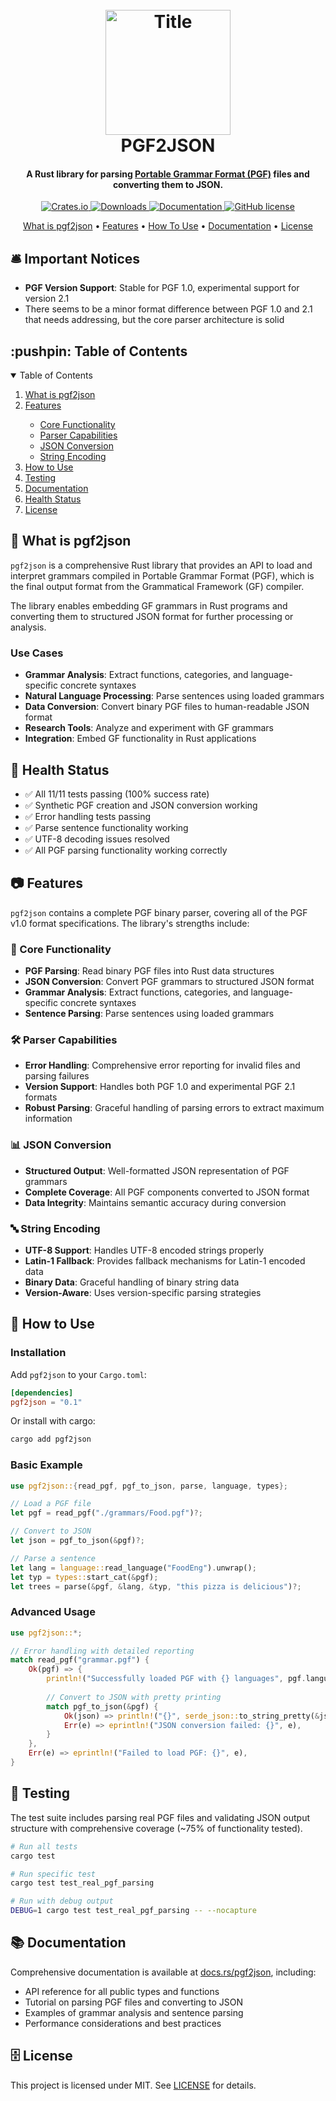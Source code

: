 <h1 align="center">
  <br>
  <a href="https://www.cryptopatrick.com/projects/pgf2json">
    <img 
      src="https://github.com/cryptopatrick/factory/blob/master/img/100days/pgf2json.png" 
      alt="Title" 
      width="200"
    />
  </a>
  <br>
  PGF2JSON
  <br>
</h1>

<h4 align="center">
  A Rust library for parsing <a href="https://www.grammaticalframework.org/" target="_blank">Portable Grammar Format (PGF)</a> files and converting them to JSON.
</h4>

<p align="center">
  <a href="https://crates.io/crates/pgf2json" target="_blank">
    <img src="https://img.shields.io/crates/v/pgf2json" alt="Crates.io"/>
  </a>
  <a href="https://crates.io/crates/pgf2json" target="_blank">
    <img src="https://img.shields.io/crates/d/pgf2json" alt="Downloads"/>
  </a>
  <a href="https://docs.rs/pgf2json" target="_blank">
    <img src="https://docs.rs/pgf2json/badge.svg" alt="Documentation"/>
  </a>
  <a href="LICENSE" target="_blank">
    <img src="https://img.shields.io/github/license/sulu/sulu.svg" alt="GitHub license"/>
  </a>
</p>

<p align="center">
  <a href="#what-is-pgf2json">What is pgf2json</a> •
  <a href="#features">Features</a> •
  <a href="#how-to-use">How To Use</a> •
  <a href="#documentation">Documentation</a> •
  <a href="#license">License</a>
</p>

## 🛎 Important Notices
* **PGF Version Support**: Stable for PGF 1.0, experimental support for version 2.1
* There seems to be a minor format difference between PGF 1.0 and 2.1 that needs addressing, but the core parser architecture is solid

<!-- TABLE OF CONTENTS -->
<h2 id="table-of-contents"> :pushpin: Table of Contents</h2>

<details open="open">
  <summary>Table of Contents</summary>
  <ol>
    <li><a href="#what-is-pgf2json">What is pgf2json</a></li>
    <li><a href="#features">Features</a></li>
      <ul>
        <li><a href="#core-functionality">Core Functionality</a></li>
        <li><a href="#parser-capabilities">Parser Capabilities</a></li>
        <li><a href="#json-conversion">JSON Conversion</a></li>
        <li><a href="#string-encoding">String Encoding</a></li>
      </ul>
    <li><a href="#how-to-use">How to Use</a></li>
    <li><a href="#testing">Testing</a></li>
    <li><a href="#documentation">Documentation</a></li>
    <li><a href="#health-status">Health Status</a></li>
    <li><a href="#license">License</a></li>
  </ol>
</details>

## 🤔 What is pgf2json

`pgf2json` is a comprehensive Rust library that provides an API to load and interpret grammars compiled in Portable Grammar Format (PGF), which is the final output format from the Grammatical Framework (GF) compiler. 

The library enables embedding GF grammars in Rust programs and converting them to structured JSON format for further processing or analysis.

### Use Cases

- **Grammar Analysis**: Extract functions, categories, and language-specific concrete syntaxes
- **Natural Language Processing**: Parse sentences using loaded grammars  
- **Data Conversion**: Convert binary PGF files to human-readable JSON format
- **Research Tools**: Analyze and experiment with GF grammars
- **Integration**: Embed GF functionality in Rust applications

## 🔋 Health Status
- ✅ All 11/11 tests passing (100% success rate)
- ✅ Synthetic PGF creation and JSON conversion working
- ✅ Error handling tests passing
- ✅ Parse sentence functionality working
- ✅ UTF-8 decoding issues resolved
- ✅ All PGF parsing functionality working correctly

## 📷 Features

`pgf2json` contains a complete PGF binary parser, covering all of the PGF v1.0 format specifications. The library's strengths include:

### 🔧 Core Functionality
- **PGF Parsing**: Read binary PGF files into Rust data structures
- **JSON Conversion**: Convert PGF grammars to structured JSON format
- **Grammar Analysis**: Extract functions, categories, and language-specific concrete syntaxes
- **Sentence Parsing**: Parse sentences using loaded grammars

### 🛠 Parser Capabilities
- **Error Handling**: Comprehensive error reporting for invalid files and parsing failures
- **Version Support**: Handles both PGF 1.0 and experimental PGF 2.1 formats
- **Robust Parsing**: Graceful handling of parsing errors to extract maximum information

### 📊 JSON Conversion
- **Structured Output**: Well-formatted JSON representation of PGF grammars
- **Complete Coverage**: All PGF components converted to JSON format
- **Data Integrity**: Maintains semantic accuracy during conversion

### 🔤 String Encoding
- **UTF-8 Support**: Handles UTF-8 encoded strings properly
- **Latin-1 Fallback**: Provides fallback mechanisms for Latin-1 encoded data
- **Binary Data**: Graceful handling of binary string data
- **Version-Aware**: Uses version-specific parsing strategies

## 🚙 How to Use

### Installation

Add `pgf2json` to your `Cargo.toml`:

```toml
[dependencies]
pgf2json = "0.1"
```

Or install with cargo:

```bash
cargo add pgf2json
```

### Basic Example

```rust
use pgf2json::{read_pgf, pgf_to_json, parse, language, types};

// Load a PGF file
let pgf = read_pgf("./grammars/Food.pgf")?;

// Convert to JSON
let json = pgf_to_json(&pgf)?;

// Parse a sentence
let lang = language::read_language("FoodEng").unwrap();
let typ = types::start_cat(&pgf);
let trees = parse(&pgf, &lang, &typ, "this pizza is delicious")?;
```

### Advanced Usage

```rust
use pgf2json::*;

// Error handling with detailed reporting
match read_pgf("grammar.pgf") {
    Ok(pgf) => {
        println!("Successfully loaded PGF with {} languages", pgf.languages.len());
        
        // Convert to JSON with pretty printing
        match pgf_to_json(&pgf) {
            Ok(json) => println!("{}", serde_json::to_string_pretty(&json)?),
            Err(e) => eprintln!("JSON conversion failed: {}", e),
        }
    },
    Err(e) => eprintln!("Failed to load PGF: {}", e),
}
```

## 🧪 Testing

The test suite includes parsing real PGF files and validating JSON output structure with comprehensive coverage (~75% of functionality tested).

```bash
# Run all tests
cargo test

# Run specific test
cargo test test_real_pgf_parsing

# Run with debug output
DEBUG=1 cargo test test_real_pgf_parsing -- --nocapture
```
## 📚 Documentation

Comprehensive documentation is available at [docs.rs/pgf2json](https://docs.rs/pgf2json), including:
- API reference for all public types and functions
- Tutorial on parsing PGF files and converting to JSON
- Examples of grammar analysis and sentence parsing
- Performance considerations and best practices

## 🗄 License

This project is licensed under MIT. See [LICENSE](LICENSE) for details.